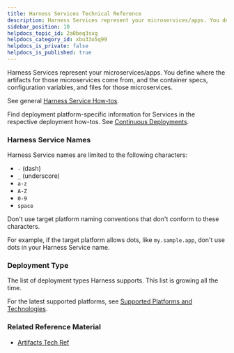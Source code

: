 ```yaml
---
title: Harness Services Technical Reference
description: Harness Services represent your microservices/apps. You define where the artifacts for those microservices come from, and the container specs, configuration variables, and files for those microservic…
sidebar_position: 10
helpdocs_topic_id: 2a0beq3sxg
helpdocs_category_id: xbu33o5q99
helpdocs_is_private: false
helpdocs_is_published: true
---
```


Harness Services represent your microservices/apps. You define where the artifacts for those microservices come from, and the container specs, configuration variables, and files for those microservices.

See general [Harness Service How-tos](https://docs.harness.io/category/add-services). 

Find deployment platform-specific information for Services in the respective deployment how-tos. See [Continuous Deployments](https://docs.harness.io/category/continuous-delivery).

### Harness Service Names

Harness Service names are limited to the following characters:

* `-` (dash)
* `_` (underscore)
* `a-z`
* `A-Z`
* `0-9`
* `space`

Don't use target platform naming conventions that don't conform to these characters.

For example, if the target platform allows dots, like `my.sample.app`, don't use dots in your Harness Service name.

### Deployment Type

The list of deployment types Harness supports. This list is growing all the time.

For the latest supported platforms, see [Supported Platforms and Technologies](../../../../starthere-firstgen/supported-platforms.md).

### Related Reference Material

* [Artifacts Tech Ref](https://docs.harness.io/category/artifacts-tech-ref-firstgen)

